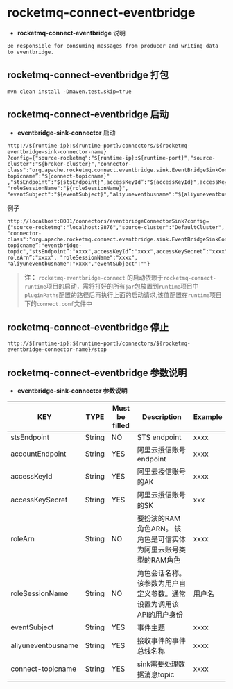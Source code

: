 # rocketmq-connect-eventbridge
* **rocketmq-connect-eventbridge** 说明
```
Be responsible for consuming messages from producer and writing data to eventbridge.
```

## rocketmq-connect-eventbridge 打包
```
mvn clean install -Dmaven.test.skip=true
```

## rocketmq-connect-eventbridge 启动

* **eventbridge-sink-connector** 启动

```
http://${runtime-ip}:${runtime-port}/connectors/${rocketmq-eventbridge-sink-connector-name}
?config={"source-rocketmq":"${runtime-ip}:${runtime-port}","source-cluster":"${broker-cluster}","connector-class":"org.apache.rocketmq.connect.eventbridge.sink.EventBridgeSinkConnector",“connect-topicname”:"${connect-topicname}"
,"stsEndpoint”:"${stsEndpoint}",accessKeyId”:"${accessKeyId}",accessKeySecret”:"${accessKeySecret}",roleArn”:"${roleArn}", "roleSessionName":"${roleSessionName}", "eventSubject":"${eventSubject}","aliyuneventbusname":"${aliyuneventbusname}"}
```

例子 
```
http://localhost:8081/connectors/eventbridgeConnectorSink?config={"source-rocketmq":"localhost:9876","source-cluster":"DefaultCluster",
"connector-class":"org.apache.rocketmq.connect.eventbridge.sink.EventBridgeSinkConnector",“connect-topicname”:"eventbridge-topic","stsEndpoint”:"xxxx",accessKeyId”:"xxxx",accessKeySecret”:"xxxx",
roleArn”:"xxxx", "roleSessionName":"xxxx", "aliyuneventbusname":"xxxx","eventSubject":""}
```

>**注：** `rocketmq-eventbridge-connect` 的启动依赖于`rocketmq-connect-runtime`项目的启动，需将打好的所有`jar`包放置到`runtime`项目中`pluginPaths`配置的路径后再执行上面的启动请求,该值配置在`runtime`项目下的`connect.conf`文件中

## rocketmq-connect-eventbridge 停止

```
http://${runtime-ip}:${runtime-port}/connectors/${rocketmq-eventbridge-connector-name}/stop
```

## rocketmq-connect-eventbridge 参数说明
* **eventbridge-sink-connector 参数说明**

|         KEY            |  TYPE   | Must be filled | Description                      | Example
|------------------------|---------|----------------|----------------------------------|--|
|stsEndpoint             | String  | NO              | STS endpoint                       | xxxx|
|accountEndpoint         | String  | YES              | 阿里云授信账号 endpoint                       | xxxx|
|accessKeyId             | String  | YES             | 阿里云授信账号的AK                    | xxxx |
|accessKeySecret         | String  | YES             | 阿里云授信账号的SK                     | xxx |
|roleArn                 | String  | NO             | 要扮演的RAM角色ARN。 该角色是可信实体为阿里云账号类型的RAM角色                     | xxxx |
|roleSessionName         | String  | NO             | 角色会话名称。 该参数为用户自定义参数。通常设置为调用该API的用户身份                  | 用户名 |
|eventSubject            | String  | YES             | 事件主题                          | xxxx |
|aliyuneventbusname      | String  | YES             | 接收事件的事件总线名称                          | xxxx |
|connect-topicname       | String  | YES             | sink需要处理数据消息topic                     | xxxx |

